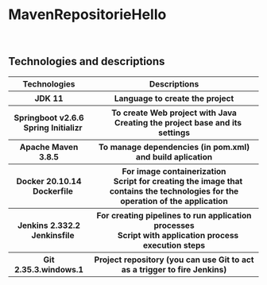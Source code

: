 # MavenRepositorieHello

</br>

## Technologies and descriptions
<table>
  <tr>
    <th>Technologies</th><th>Descriptions</th>
  </tr>
  <tr>
    <th>JDK 11</th>   <th>Language to create the project</th>
  </tr>
  <tr>
    <th>Springboot v2.6.6</br>&emsp;Spring Initializr</th>   <th>To create Web project with Java</br>&emsp;Creating the project base and its settings</th>
  </tr>
  <tr>
    <th>Apache Maven 3.8.5</th>   <th>To manage dependencies (in pom.xml) and build aplication</th>
  </tr>
  <tr>
    <th>Docker 20.10.14</br>&emsp;Dockerfile</th>   <th>For image containerization</br>&emsp;Script for creating the image that contains the technologies for the operation of the application</th>
  </tr>
  <tr>
    <th>Jenkins 2.332.2</br>&emsp;Jenkinsfile</th>   <th>For creating pipelines to run application processes</br>&emsp;Script with application process execution steps</th>
  </tr>
  <tr>
    <th>Git 2.35.3.windows.1</th>   <th>Project repository (you can use Git to act as a trigger to fire Jenkins)</th>
  </tr>
</table>

